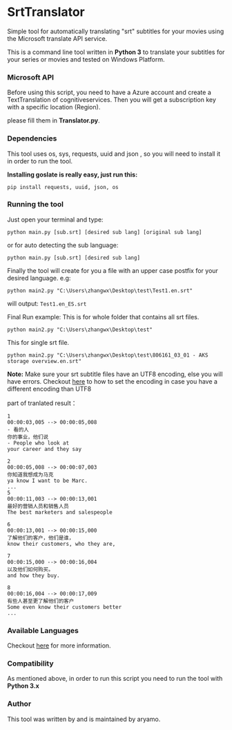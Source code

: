 # SrtTranslator
Simple tool for automatically translating "srt" subtitles for your movies using the Microsoft translate API service.

This is a command line tool written in <strong>Python 3</strong> to translate your subtitles for your series or movies and tested on Windows Platform.

###  Microsoft API 
Before using this script, you need to have a Azure account and create a TextTranslation of cognitiveservices.
Then you will get a subscription key with a specific location (Region).

please fill them in <b>Translator.py</b>.

### Dependencies
This tool uses os, sys, requests, uuid and json , so you will need to install it in order to run the tool.

<strong>Installing goslate is really easy, just run this:</strong>
```
pip install requests, uuid, json, os
```
### Running the tool
Just open your terminal and type:
```
python main.py [sub.srt] [desired sub lang] [original sub lang]
```
or for auto detecting the sub language:
```
python main.py [sub.srt] [desired sub lang]
```
Finally the tool will create for you a file with an upper case postfix for your desired language. e.g:
```
python main2.py "C:\Users\zhangwx\Desktop\test\Test1.en.srt"
```
will output: ```Test1.en_ES.srt```

Final Run example:
This is for whole folder that contains all srt files.
```
python main2.py "C:\Users\zhangwx\Desktop\test"
```
This for single srt file.
```
python main2.py "C:\Users\zhangwx\Desktop\test\806161_03_01 - AKS storage overview.en.srt"
```
<strong>Note:</strong> Make sure your srt subtitle files have an UTF8 encoding, else you will have errors.
Checkout <a href="http://redhotwords.com/unicode.html">here</a> to how to set the encoding in case you have a different encoding than UTF8

part of tranlated result：
```
1
00:00:03,005 --> 00:00:05,008
- 看的人
你的事业，他们说
- People who look at
your career and they say

2
00:00:05,008 --> 00:00:07,003
你知道我想成为马克
ya know I want to be Marc.
...
5
00:00:11,003 --> 00:00:13,001
最好的营销人员和销售人员
The best marketers and salespeople

6
00:00:13,001 --> 00:00:15,000
了解他们的客户，他们是谁，
know their customers, who they are,

7
00:00:15,000 --> 00:00:16,004
以及他们如何购买。
and how they buy.

8
00:00:16,004 --> 00:00:17,009
有些人甚至更了解他们的客户
Some even know their customers better
...

```

### Available Languages
Checkout <a href="https://docs.microsoft.com/zh-cn/azure/cognitive-services/Translator/language-support#translation">here</a> for more information.

### Compatibility
As mentioned above, in order to run this script you need to run the tool with <strong>Python 3.x</strong>
### Author
This tool was written by and is maintained by aryamo.

